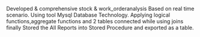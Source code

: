 Developed & comprehensive stock & work_orderanalysis Based on real time scenario. 
Using tool Mysql Database Technology. 
Applying logical functions,aggregate functions and 2 tables connected while using joins finally Stored the All Reports into
Stored Procedure and exported as a table.
